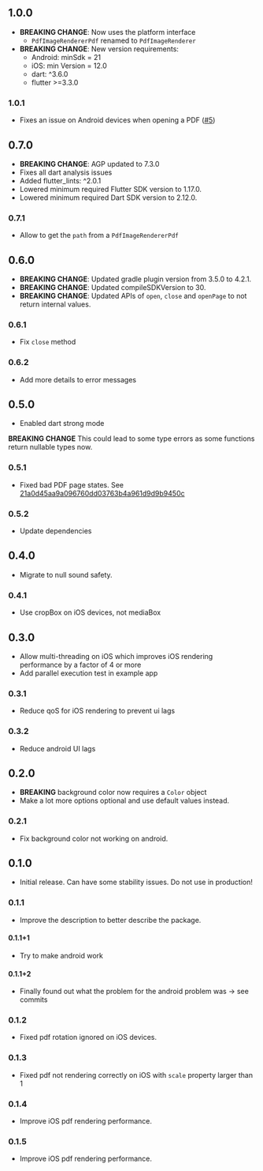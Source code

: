 ## 1.0.0

- **BREAKING CHANGE**: Now uses the platform interface
  - `PdfImageRendererPdf` renamed to `PdfImageRenderer`
- **BREAKING CHANGE**: New version requirements:
  - Android: minSdk = 21
  - iOS: min Version = 12.0
  - dart: ^3.6.0
  - flutter >=3.3.0

### 1.0.1

- Fixes an issue on Android devices when opening a PDF ([#5](https://github.com/cloudacy/pdf_image_renderer/issues/5))

## 0.7.0

- **BREAKING CHANGE**: AGP updated to 7.3.0
- Fixes all dart analysis issues
- Added flutter_lints: ^2.0.1
- Lowered minimum required Flutter SDK version to 1.17.0.
- Lowered minimum required Dart SDK version to 2.12.0.

### 0.7.1

- Allow to get the `path` from a `PdfImageRendererPdf`

## 0.6.0

- **BREAKING CHANGE**: Updated gradle plugin version from 3.5.0 to 4.2.1.
- **BREAKING CHANGE**: Updated compileSDKVersion to 30.
- **BREAKING CHANGE**: Updated APIs of `open`, `close` and `openPage` to not return internal values.

### 0.6.1

- Fix `close` method

### 0.6.2

- Add more details to error messages

## 0.5.0

- Enabled dart strong mode

**BREAKING CHANGE** This could lead to some type errors as some functions return nullable types now.

### 0.5.1

- Fixed bad PDF page states. See [21a0d45aa9a096760dd03763b4a961d9d9b9450c](https://github.com/cloudacy/pdf_image_renderer/commit/21a0d45aa9a096760dd03763b4a961d9d9b9450c)

### 0.5.2

- Update dependencies

## 0.4.0

- Migrate to null sound safety.

### 0.4.1

- Use cropBox on iOS devices, not mediaBox

## 0.3.0

- Allow multi-threading on iOS which improves iOS rendering performance by a factor of 4 or more
- Add parallel execution test in example app

### 0.3.1

- Reduce qoS for iOS rendering to prevent ui lags

### 0.3.2

- Reduce android UI lags

## 0.2.0

- **BREAKING** background color now requires a `Color` object
- Make a lot more options optional and use default values instead.

### 0.2.1

- Fix background color not working on android.

## 0.1.0

- Initial release. Can have some stability issues. Do not use in production!

### 0.1.1

- Improve the description to better describe the package.

#### 0.1.1+1

- Try to make android work

#### 0.1.1+2

- Finally found out what the problem for the android problem was -> see commits

### 0.1.2

- Fixed pdf rotation ignored on iOS devices.

### 0.1.3

- Fixed pdf not rendering correctly on iOS with `scale` property larger than 1

### 0.1.4

- Improve iOS pdf rendering performance.

### 0.1.5

- Improve iOS pdf rendering performance.
